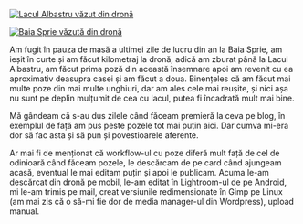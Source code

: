 [![Lacul Albastru văzut din dronă](https://content.rusiczki.net/2018/01/drona-lacul-albastru-1000x750.jpg)](https://content.rusiczki.net/2018/01/drona-lacul-albastru.jpg)

[![Baia Sprie văzută din dronă](https://content.rusiczki.net/2018/01/drona-baia-sprie-1000x750.jpg)](https://content.rusiczki.net/2018/01/drona-baia-sprie.jpg)

Am fugit în pauza de masă a ultimei zile de lucru din an la Baia Sprie, am ieșit în curte și am făcut kilometraj la dronă, adică am zburat până la Lacul Albastru, am făcut prima poză din această însemnare apoi am revenit cu ea aproximativ deasupra casei și am făcut a doua. Binențeles că am făcut mai multe poze din mai multe unghiuri, dar am ales cele mai reușite, și nici așa nu sunt pe deplin mulțumit de cea cu lacul, putea fi încadrată mult mai bine.

Mă gândeam că s-au dus zilele când făceam premieră la ceva pe blog, în exemplul de față am pus peste pozele tot mai puțin aici. Dar cumva mi-era dor să fac asta și să pun și povestioarele aferente.

Ar mai fi de menționat că workflow-ul cu poze diferă mult față de cel de odinioară când făceam pozele, le descărcam de pe card când ajungeam acasă, eventual le mai editam puțin și apoi le publicam. Acuma le-am descărcat din dronă pe mobil, le-am editat în Lightroom-ul de pe Android, mi le-am trimis pe mail, creat versiunile redimensionate în Gimp pe Linux (am mai zis că o să-mi fie dor de media manager-ul din Wordpress), upload manual.
